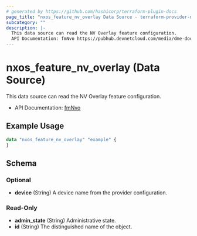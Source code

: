 ```yaml
---
# generated by https://github.com/hashicorp/terraform-plugin-docs
page_title: "nxos_feature_nv_overlay Data Source - terraform-provider-nxos"
subcategory: ""
description: |-
  This data source can read the NV Overlay feature configuration.
  API Documentation: fmNvo https://pubhub.devnetcloud.com/media/dme-docs-10-2-2/docs/Feature%20Management/fm:Nvo/
---
```


# nxos_feature_nv_overlay (Data Source)

This data source can read the NV Overlay feature configuration.

- API Documentation: [fmNvo](https://pubhub.devnetcloud.com/media/dme-docs-10-2-2/docs/Feature%20Management/fm:Nvo/)

## Example Usage

```terraform
data "nxos_feature_nv_overlay" "example" {
}
```

<!-- schema generated by tfplugindocs -->
## Schema

### Optional

- **device** (String) A device name from the provider configuration.

### Read-Only

- **admin_state** (String) Administrative state.
- **id** (String) The distinguished name of the object.


